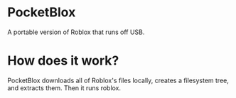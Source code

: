 # PocketBlox

A portable version of Roblox that runs off USB.

# How does it work?

PocketBlox downloads all of Roblox's files locally, creates a filesystem tree, and extracts them. Then it runs roblox.
